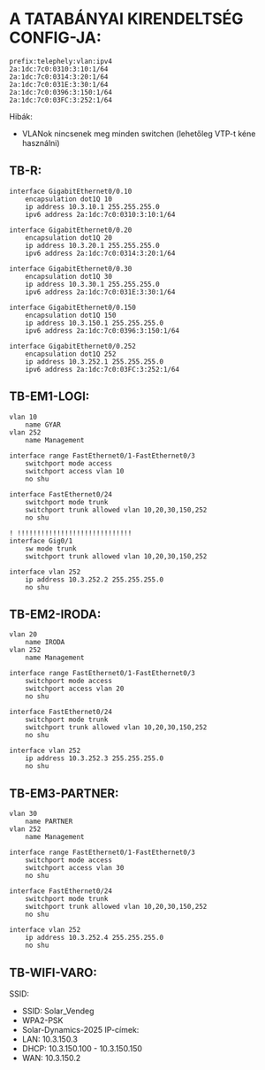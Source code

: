 # A TATABÁNYAI KIRENDELTSÉG CONFIG-JA:

```
prefix:telephely:vlan:ipv4
2a:1dc:7c0:0310:3:10:1/64
2a:1dc:7c0:0314:3:20:1/64
2a:1dc:7c0:031E:3:30:1/64
2a:1dc:7c0:0396:3:150:1/64
2a:1dc:7c0:03FC:3:252:1/64
```

Hibák:
- VLANok nincsenek meg minden switchen (lehetőleg VTP-t kéne használni)

TB-R:
---
```
interface GigabitEthernet0/0.10
	encapsulation dot1Q 10
	ip address 10.3.10.1 255.255.255.0
	ipv6 address 2a:1dc:7c0:0310:3:10:1/64

interface GigabitEthernet0/0.20
	encapsulation dot1Q 20
	ip address 10.3.20.1 255.255.255.0
	ipv6 address 2a:1dc:7c0:0314:3:20:1/64

interface GigabitEthernet0/0.30
	encapsulation dot1Q 30
	ip address 10.3.30.1 255.255.255.0
	ipv6 address 2a:1dc:7c0:031E:3:30:1/64

interface GigabitEthernet0/0.150
	encapsulation dot1Q 150
	ip address 10.3.150.1 255.255.255.0
	ipv6 address 2a:1dc:7c0:0396:3:150:1/64

interface GigabitEthernet0/0.252
	encapsulation dot1Q 252
	ip address 10.3.252.1 255.255.255.0
	ipv6 address 2a:1dc:7c0:03FC:3:252:1/64

```



TB-EM1-LOGI:
---

```
vlan 10
	name GYAR
vlan 252
	name Management

interface range FastEthernet0/1-FastEthernet0/3
	switchport mode access
	switchport access vlan 10
	no shu

interface FastEthernet0/24
	switchport mode trunk
	switchport trunk allowed vlan 10,20,30,150,252
	no shu
	
! !!!!!!!!!!!!!!!!!!!!!!!!!!!!!
interface Gig0/1 
	sw mode trunk
	switchport trunk allowed vlan 10,20,30,150,252

interface vlan 252
	ip address 10.3.252.2 255.255.255.0
	no shu
```

TB-EM2-IRODA:
---

```
vlan 20
	name IRODA 
vlan 252
	name Management

interface range FastEthernet0/1-FastEthernet0/3
	switchport mode access
	switchport access vlan 20
	no shu

interface FastEthernet0/24
	switchport mode trunk
	switchport trunk allowed vlan 10,20,30,150,252
	no shu

interface vlan 252
	ip address 10.3.252.3 255.255.255.0
	no shu

```

TB-EM3-PARTNER:
---

```
vlan 30
	name PARTNER
vlan 252
	name Management

interface range FastEthernet0/1-FastEthernet0/3
	switchport mode access
	switchport access vlan 30
	no shu

interface FastEthernet0/24
	switchport mode trunk
	switchport trunk allowed vlan 10,20,30,150,252
	no shu

interface vlan 252
	ip address 10.3.252.4 255.255.255.0
	no shu

```

TB-WIFI-VARO:
---

SSID:
   - SSID: Solar_Vendeg
   - WPA2-PSK
   - Solar-Dynamics-2025
IP-címek:
   - LAN: 10.3.150.3
   - DHCP: 10.3.150.100 - 10.3.150.150
   - WAN: 10.3.150.2



